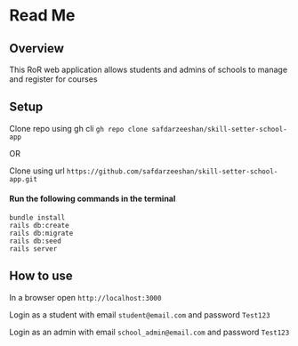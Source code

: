 # Read Me

## Overview
This RoR web application allows students and admins of schools to manage and register for courses

## Setup
Clone repo using gh cli `gh repo clone safdarzeeshan/skill-setter-school-app`

OR

Clone using url `https://github.com/safdarzeeshan/skill-setter-school-app.git`

#### Run the following commands in the terminal
```
bundle install
rails db:create
rails db:migrate
rails db:seed
rails server
```

## How to use
In a browser open `http://localhost:3000`

Login as a student with email `student@email.com` and password `Test123`

Login as an admin with email `school_admin@email.com` and password `Test123`